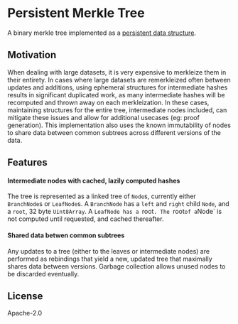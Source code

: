# Persistent Merkle Tree

A binary merkle tree implemented as a [persistent data structure](https://en.wikipedia.org/wiki/Persistent_data_structure).

## Motivation

When dealing with large datasets, it is very expensive to merkleize them in their entirety. In cases where large datasets are remerkleized often between updates and additions, using ephemeral structures for intermediate hashes results in significant duplicated work, as many intermediate hashes will be recomputed and thrown away on each merkleization.  In these cases, maintaining structures for the entire tree, intermediate nodes included, can mitigate these issues and allow for additional usecases (eg: proof generation). This implementation also uses the known immutability of nodes to share data between common subtrees across different versions of the data.

## Features

#### Intermediate nodes with cached, lazily computed hashes

The tree is represented as a linked tree of `Node`s, currently either `BranchNode`s or `LeafNode`s.
A `BranchNode` has a `left` and `right` child `Node`, and a `root`, 32 byte `Uint8Array`.
A `LeafNode has a `root`.
The `root` of a `Node` is not computed until requested, and cached thereafter.

#### Shared data betwen common subtrees

Any updates to a tree (either to the leaves or intermediate nodes) are performed as rebindings that yield a new, updated tree that maximally shares data between versions. Garbage collection allows unused nodes to be discarded eventually.

## License

Apache-2.0
